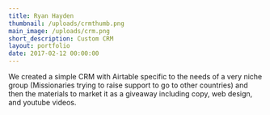 ```yaml
---
title: Ryan Hayden
thumbnail: /uploads/crmthumb.png
main_image: /uploads/crm.png
short_description: Custom CRM
layout: portfolio
date: 2017-02-12 00:00:00
---
```



We created a simple CRM with Airtable specific to the needs of a very niche group (Missionaries trying to raise support to go to other countries) and then the materials to market it as a giveaway including copy, web design, and youtube videos.